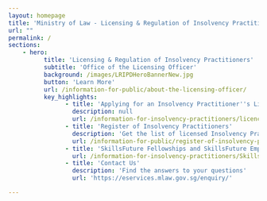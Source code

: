 ```yaml
---
layout: homepage
title: 'Ministry of Law - Licensing & Regulation of Insolvency Practitioners'
url: ""
permalink: /
sections:
    - hero:
          title: 'Licensing & Regulation of Insolvency Practitioners'
          subtitle: 'Office of the Licensing Officer'
          background: /images/LRIPDHeroBannerNew.jpg
          button: 'Learn More'
          url: /information-for-public/about-the-licensing-officer/
          key_highlights:
                - title: 'Applying for an Insolvency Practitioner''s Licence'
                  description: null
                  url: /information-for-insolvency-practitioners/licence-application-process/
                - title: 'Register of Insolvency Practitioners'
                  description: 'Get the list of licensed Insolvency Practitioners in Singapore'
                  url: /information-for-public/register-of-insolvency-practitioners/
                - title: 'SkillsFuture Fellowships and SkillsFuture Employer Awards 2022'
                  url: /information-for-insolvency-practitioners/SkillsFuture-Fellowships-and-SkillsFuture-Employer-Awards-2022/                
                - title: 'Contact Us'
                  description: 'Find the answers to your questions'
                  url: 'https://eservices.mlaw.gov.sg/enquiry/'

---
```



<!-- Type your notification here - the notification bar will not appear if this is empty. For other changes, refer to _data/homepage.yml to edit the homepage -->

